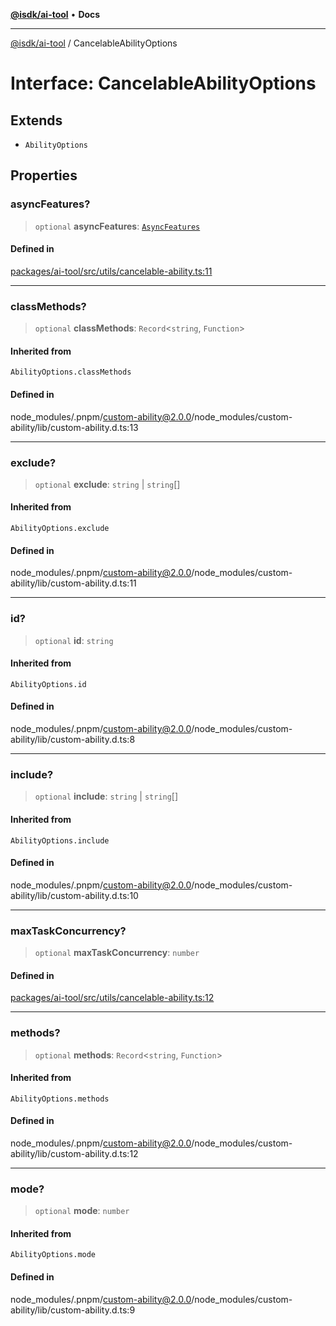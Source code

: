 [**@isdk/ai-tool**](../README.md) • **Docs**

***

[@isdk/ai-tool](../globals.md) / CancelableAbilityOptions

# Interface: CancelableAbilityOptions

## Extends

- `AbilityOptions`

## Properties

### asyncFeatures?

> `optional` **asyncFeatures**: [`AsyncFeatures`](../enumerations/AsyncFeatures.md)

#### Defined in

[packages/ai-tool/src/utils/cancelable-ability.ts:11](https://github.com/isdk/ai-tool.js/blob/e324043799402aa2caa41711a9168487ab85c166/src/utils/cancelable-ability.ts#L11)

***

### classMethods?

> `optional` **classMethods**: `Record`\<`string`, `Function`\>

#### Inherited from

`AbilityOptions.classMethods`

#### Defined in

node\_modules/.pnpm/custom-ability@2.0.0/node\_modules/custom-ability/lib/custom-ability.d.ts:13

***

### exclude?

> `optional` **exclude**: `string` \| `string`[]

#### Inherited from

`AbilityOptions.exclude`

#### Defined in

node\_modules/.pnpm/custom-ability@2.0.0/node\_modules/custom-ability/lib/custom-ability.d.ts:11

***

### id?

> `optional` **id**: `string`

#### Inherited from

`AbilityOptions.id`

#### Defined in

node\_modules/.pnpm/custom-ability@2.0.0/node\_modules/custom-ability/lib/custom-ability.d.ts:8

***

### include?

> `optional` **include**: `string` \| `string`[]

#### Inherited from

`AbilityOptions.include`

#### Defined in

node\_modules/.pnpm/custom-ability@2.0.0/node\_modules/custom-ability/lib/custom-ability.d.ts:10

***

### maxTaskConcurrency?

> `optional` **maxTaskConcurrency**: `number`

#### Defined in

[packages/ai-tool/src/utils/cancelable-ability.ts:12](https://github.com/isdk/ai-tool.js/blob/e324043799402aa2caa41711a9168487ab85c166/src/utils/cancelable-ability.ts#L12)

***

### methods?

> `optional` **methods**: `Record`\<`string`, `Function`\>

#### Inherited from

`AbilityOptions.methods`

#### Defined in

node\_modules/.pnpm/custom-ability@2.0.0/node\_modules/custom-ability/lib/custom-ability.d.ts:12

***

### mode?

> `optional` **mode**: `number`

#### Inherited from

`AbilityOptions.mode`

#### Defined in

node\_modules/.pnpm/custom-ability@2.0.0/node\_modules/custom-ability/lib/custom-ability.d.ts:9

